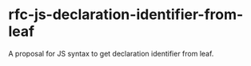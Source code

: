 # rfc-js-declaration-identifier-from-leaf
A proposal for JS syntax to get declaration identifier from leaf.
